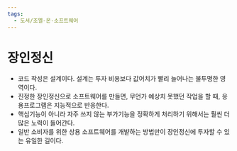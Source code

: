 ```yaml
---
tags:
  - 도서/조엘-온-소프트웨어
---
```


# 장인정신

- 코드 작성은 설계이다. 설계는 투자 비용보다 값어치가 빨리 늘어나는 불투명한 영역이다.
- 진정한 장인정신으로 소프트웨어를 만들면, 무언가 예상치 못했던 작업을 할 때, 응용프로그램은 지능적으로 반응한다.
- 핵심기능이 아니라 자주 쓰지 않는 부가기능을 정확하게 처리하기 위해서는 훨씬 더 많은 노력이 들어간다.
- 일반 소비자를 위한 상용 소프트웨어를 개뱔하는 방법만이 장인정신에 투자할 수 있는 유일한 길이다.